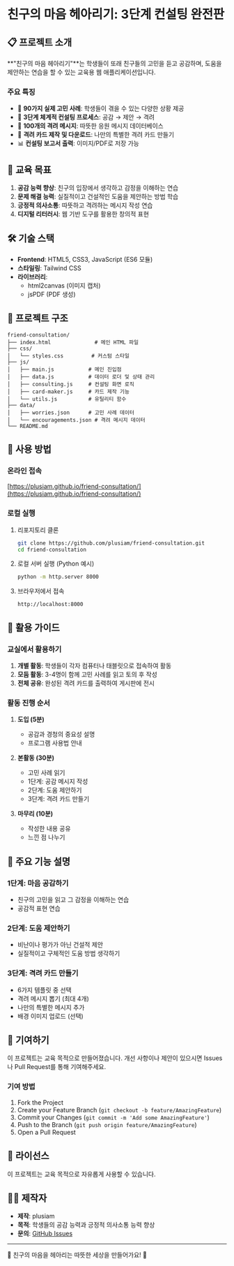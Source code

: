 # 친구의 마음 헤아리기: 3단계 컨설팅 완전판

## 📋 프로젝트 소개

**"친구의 마음 헤아리기"**는 학생들이 또래 친구들의 고민을 듣고 공감하며, 도움을 제안하는 연습을 할 수 있는 교육용 웹 애플리케이션입니다.

### 주요 특징
- 🎯 **90가지 실제 고민 사례**: 학생들이 겪을 수 있는 다양한 상황 제공
- 💬 **3단계 체계적 컨설팅 프로세스**: 공감 → 제안 → 격려
- 🎁 **100개의 격려 메시지**: 따뜻한 응원 메시지 데이터베이스
- 📸 **격려 카드 제작 및 다운로드**: 나만의 특별한 격려 카드 만들기
- 📊 **컨설팅 보고서 출력**: 이미지/PDF로 저장 가능

## 🎯 교육 목표

1. **공감 능력 향상**: 친구의 입장에서 생각하고 감정을 이해하는 연습
2. **문제 해결 능력**: 실질적이고 건설적인 도움을 제안하는 방법 학습
3. **긍정적 의사소통**: 따뜻하고 격려하는 메시지 작성 연습
4. **디지털 리터러시**: 웹 기반 도구를 활용한 창의적 표현

## 🛠️ 기술 스택

- **Frontend**: HTML5, CSS3, JavaScript (ES6 모듈)
- **스타일링**: Tailwind CSS
- **라이브러리**: 
  - html2canvas (이미지 캡처)
  - jsPDF (PDF 생성)

## 📁 프로젝트 구조

```
friend-consultation/
├── index.html              # 메인 HTML 파일
├── css/
│   └── styles.css         # 커스텀 스타일
├── js/
│   ├── main.js           # 메인 진입점
│   ├── data.js           # 데이터 로더 및 상태 관리
│   ├── consulting.js     # 컨설팅 화면 로직
│   ├── card-maker.js     # 카드 제작 기능
│   └── utils.js          # 유틸리티 함수
├── data/
│   ├── worries.json      # 고민 사례 데이터
│   └── encouragements.json # 격려 메시지 데이터
└── README.md
```

## 🚀 사용 방법

### 온라인 접속
[https://plusiam.github.io/friend-consultation/](https://plusiam.github.io/friend-consultation/)

### 로컬 실행
1. 리포지토리 클론
   ```bash
   git clone https://github.com/plusiam/friend-consultation.git
   cd friend-consultation
   ```

2. 로컬 서버 실행 (Python 예시)
   ```bash
   python -m http.server 8000
   ```

3. 브라우저에서 접속
   ```
   http://localhost:8000
   ```

## 📖 활용 가이드

### 교실에서 활용하기

1. **개별 활동**: 학생들이 각자 컴퓨터나 태블릿으로 접속하여 활동
2. **모둠 활동**: 3-4명이 함께 고민 사례를 읽고 토의 후 작성
3. **전체 공유**: 완성된 격려 카드를 출력하여 게시판에 전시

### 활동 진행 순서

1. **도입 (5분)**
   - 공감과 경청의 중요성 설명
   - 프로그램 사용법 안내

2. **본활동 (30분)**
   - 고민 사례 읽기
   - 1단계: 공감 메시지 작성
   - 2단계: 도움 제안하기
   - 3단계: 격려 카드 만들기

3. **마무리 (10분)**
   - 작성한 내용 공유
   - 느낀 점 나누기

## 🎨 주요 기능 설명

### 1단계: 마음 공감하기
- 친구의 고민을 읽고 그 감정을 이해하는 연습
- 공감적 표현 연습

### 2단계: 도움 제안하기
- 비난이나 평가가 아닌 건설적 제안
- 실질적이고 구체적인 도움 방법 생각하기

### 3단계: 격려 카드 만들기
- 6가지 템플릿 중 선택
- 격려 메시지 뽑기 (최대 4개)
- 나만의 특별한 메시지 추가
- 배경 이미지 업로드 (선택)

## 🤝 기여하기

이 프로젝트는 교육 목적으로 만들어졌습니다. 개선 사항이나 제안이 있으시면 Issues나 Pull Request를 통해 기여해주세요.

### 기여 방법
1. Fork the Project
2. Create your Feature Branch (`git checkout -b feature/AmazingFeature`)
3. Commit your Changes (`git commit -m 'Add some AmazingFeature'`)
4. Push to the Branch (`git push origin feature/AmazingFeature`)
5. Open a Pull Request

## 📝 라이선스

이 프로젝트는 교육 목적으로 자유롭게 사용할 수 있습니다.

## 👨‍🏫 제작자

- **제작**: plusiam
- **목적**: 학생들의 공감 능력과 긍정적 의사소통 능력 향상
- **문의**: [GitHub Issues](https://github.com/plusiam/friend-consultation/issues)

---

💚 친구의 마음을 헤아리는 따뜻한 세상을 만들어가요! 💚